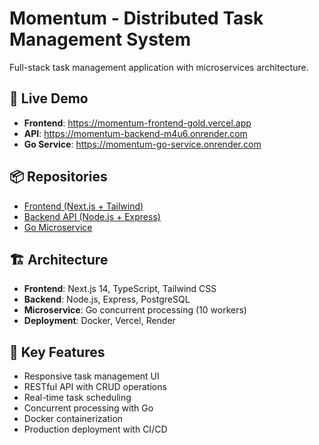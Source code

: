 # Momentum - Distributed Task Management System

Full-stack task management application with microservices architecture.

## 🔗 Live Demo
- **Frontend**: https://momentum-frontend-gold.vercel.app
- **API**: https://momentum-backend-m4u6.onrender.com
- **Go Service**: https://momentum-go-service.onrender.com

## 📦 Repositories
- [Frontend (Next.js + Tailwind)](https://github.com/Mingkai406/momentum-frontend)
- [Backend API (Node.js + Express)](https://github.com/Mingkai406/momentum-backend)
- [Go Microservice](https://github.com/Mingkai406/momentum-go-service)

## 🏗️ Architecture
- **Frontend**: Next.js 14, TypeScript, Tailwind CSS
- **Backend**: Node.js, Express, PostgreSQL
- **Microservice**: Go concurrent processing (10 workers)
- **Deployment**: Docker, Vercel, Render

## 🚀 Key Features
- Responsive task management UI
- RESTful API with CRUD operations
- Real-time task scheduling
- Concurrent processing with Go
- Docker containerization
- Production deployment with CI/CD
